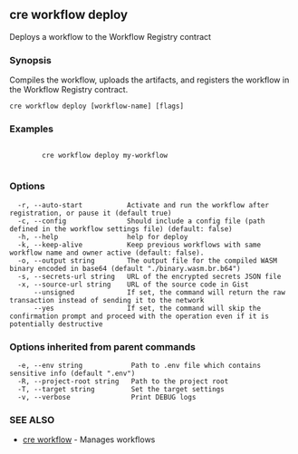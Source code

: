 ## cre workflow deploy

Deploys a workflow to the Workflow Registry contract

### Synopsis

Compiles the workflow, uploads the artifacts, and registers the workflow in the Workflow Registry contract.

```
cre workflow deploy [workflow-name] [flags]
```

### Examples

```

		cre workflow deploy my-workflow
		
```

### Options

```
  -r, --auto-start           Activate and run the workflow after registration, or pause it (default true)
  -c, --config               Should include a config file (path defined in the workflow settings file) (default: false)
  -h, --help                 help for deploy
  -k, --keep-alive           Keep previous workflows with same workflow name and owner active (default: false).
  -o, --output string        The output file for the compiled WASM binary encoded in base64 (default "./binary.wasm.br.b64")
  -s, --secrets-url string   URL of the encrypted secrets JSON file
  -x, --source-url string    URL of the source code in Gist
      --unsigned             If set, the command will return the raw transaction instead of sending it to the network
      --yes                  If set, the command will skip the confirmation prompt and proceed with the operation even if it is potentially destructive
```

### Options inherited from parent commands

```
  -e, --env string            Path to .env file which contains sensitive info (default ".env")
  -R, --project-root string   Path to the project root
  -T, --target string         Set the target settings
  -v, --verbose               Print DEBUG logs
```

### SEE ALSO

* [cre workflow](cre_workflow.md)	 - Manages workflows

